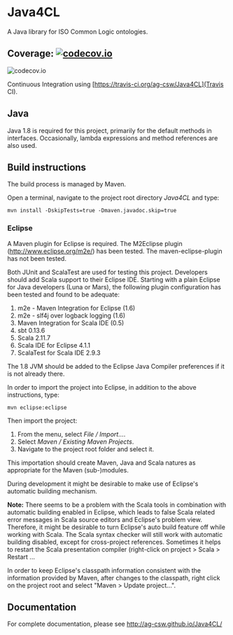 Java4CL
=======

A Java library for ISO Common Logic ontologies.

Coverage: [![codecov.io](http://codecov.io/github/ag-csw/Java4CL/coverage.svg?branch=java8)](http://codecov.io/github/ag-csw/Java4CL?branch=java8)
--------
![codecov.io](http://codecov.io/github/ag-csw/Java4CL/branch.svg?branch=java8)

Continuous Integration using [https://travis-ci.org/ag-csw/Java4CL](Travis CI).

Java
----
Java 1.8 is required for this project, primarily for the default methods in interfaces. Occasionally, lambda expressions and method references are also used.

Build instructions
------------------

The build process is managed by Maven.

Open a terminal, navigate to the project root directory *Java4CL* and type:

    mvn install -DskipTests=true -Dmaven.javadoc.skip=true

### Eclipse
A Maven plugin for Eclipse is required. The M2Eclipse plugin (http://www.eclipse.org/m2e/) has been tested. The maven-eclipse-plugin has not been tested.

Both JUnit and ScalaTest are used for testing this project. Developers should add Scala support to their Eclipse IDE. Starting with a plain Eclipse for Java developers (Luna or Mars), the following plugin configuration has been tested and found to be adequate:

1. m2e - Maven Integration for Eclipse (1.6)
2. m2e - slf4j over logback logging (1.6)
3. Maven Integration for Scala IDE (0.5)
4. sbt 0.13.6
5. Scala 2.11.7
6. Scala IDE for Eclipse 4.1.1
7. ScalaTest for Scala IDE 2.9.3
 
The 1.8 JVM should be added to the Eclipse Java Compiler preferences if it is not already there.

In order to import the project into Eclipse, in addition to the above instructions, type:

    mvn eclipse:eclipse
    
Then import the project:

1. From the menu, select *File / Import...*.
2. Select *Maven / Existing Maven Projects*.
3. Navigate to the project root folder and select it.

This importation should create Maven, Java and Scala natures as appropriate for the Maven (sub-)modules.

During development it might be desirable to make use of Eclipse's automatic
building mechanism.

**Note:** There seems to be a problem with the Scala tools in combination with automatic building enabled in Eclipse, which leads to false Scala related error messages in Scala source editors and Eclipse's problem view. Therefore, it might be desirable to turn Eclipse's auto build feature off while working with Scala. The Scala syntax checker will still work with automatic building disabled, except for cross-project references. Sometimes it helps to restart the Scala presentation compiler (right-click on project > Scala > Restart ...

In order to keep Eclipse's classpath information consistent
with the information provided by Maven, after changes to the classpath, right
click on the project root and select "Maven \> Update project...".

Documentation
------------------
For complete documentation, please see http://ag-csw.github.io/Java4CL/
